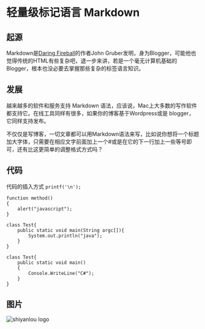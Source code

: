 # 轻量级标记语言 Markdown

## 起源

Markdown是[Daring Fireball](http://daringfireball.net/projects/markdown/syntax)的作者John
Gruber发明，身为Blogger，可能他也觉得传统的HTML有些复杂吧，退一步来讲，若是一个毫无计算机基础的Blogger，根本也没必要去掌握那些复杂的标签语言知识。

## 发展

越来越多的软件和服务支持 Markdown 语法，应该说，Mac上大多数的写作软件都支持它。在线工具同样有很多，如果你的博客基于Wordpress或是 blogger，它同样支持发布。

不仅仅是写博客，一切文章都可以用Markdown语法来写，比如说你想将一个标题加大字体，只需要在相应文字前面加上一个#或是在它的下一行加上一些等号即可，还有比这更简单的调整格式方式吗？

## 代码

代码的插入方式 `printf('\n');`

```
function method()
{
    alert("javascript");
}
```

```
class Test{
    public static void main(String argc[]){
        System.out.println("java");
    }
}
```

```
class Test{
    public static void main()
    {
        Console.WriteLine("C#");
    }
}
```

## 图片

![shiyanlou logo](https://static.shiyanlou.com/img/logo_03.png)
